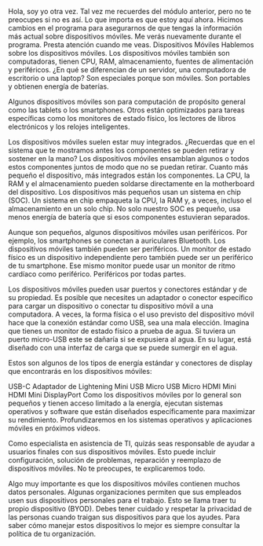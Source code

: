 Hola, soy yo otra vez. Tal vez me recuerdes del módulo anterior, pero no te preocupes si no es así. Lo que importa es que estoy aquí ahora. Hicimos cambios en el programa para asegurarnos de que tengas la información más actual sobre dispositivos móviles. Me verás nuevamente durante el programa. Presta atención cuando me veas.
Dispositivos Móviles
Hablemos sobre los dispositivos móviles. Los dispositivos móviles también son computadoras, tienen CPU, RAM, almacenamiento, fuentes de alimentación y periféricos. ¿En qué se diferencian de un servidor, una computadora de escritorio o una laptop? Son especiales porque son móviles. Son portables y obtienen energía de baterías.

Algunos dispositivos móviles son para computación de propósito general como las tablets o los smartphones. Otros están optimizados para tareas específicas como los monitores de estado físico, los lectores de libros electrónicos y los relojes inteligentes.

Los dispositivos móviles suelen estar muy integrados. ¿Recuerdas que en el sistema que te mostramos antes los componentes se pueden retirar y sostener en la mano? Los dispositivos móviles ensamblan algunos o todos estos componentes juntos de modo que no se puedan retirar. Cuanto más pequeño el dispositivo, más integrados están los componentes. La CPU, la RAM y el almacenamiento pueden soldarse directamente en la motherboard del dispositivo. Los dispositivos más pequeños usan un sistema en chip (SOC). Un sistema en chip empaqueta la CPU, la RAM y, a veces, incluso el almacenamiento en un solo chip. No solo nuestro SOC es pequeño, usa menos energía de batería que si esos componentes estuvieran separados.

Aunque son pequeños, algunos dispositivos móviles usan periféricos. Por ejemplo, los smartphones se conectan a auriculares Bluetooth. Los dispositivos móviles también pueden ser periféricos. Un monitor de estado físico es un dispositivo independiente pero también puede ser un periférico de tu smartphone. Ese mismo monitor puede usar un monitor de ritmo cardíaco como periférico. Periféricos por todas partes.

Los dispositivos móviles pueden usar puertos y conectores estándar y de su propiedad. Es posible que necesites un adaptador o conector específico para cargar un dispositivo o conectar tu dispositivo móvil a una computadora. A veces, la forma física o el uso previsto del dispositivo móvil hace que la conexión estándar como USB, sea una mala elección. Imagina que tienes un monitor de estado físico a prueba de agua. Si tuviera un puerto micro-USB este se dañaría si se expusiera al agua. En su lugar, está diseñado con una interfaz de carga que se puede sumergir en el agua.

Estos son algunos de los tipos de energía estándar y conectores de display que encontrarás en los dispositivos móviles:

USB-C
Adaptador de Lightening
Mini USB
Micro USB
Micro HDMI
Mini HDMI
Mini DisplayPort
Como los dispositivos móviles por lo general son pequeños y tienen acceso limitado a la energía, ejecutan sistemas operativos y software que están diseñados específicamente para maximizar su rendimiento. Profundizaremos en los sistemas operativos y aplicaciones móviles en próximos videos.

Como especialista en asistencia de TI, quizás seas responsable de ayudar a usuarios finales con sus dispositivos móviles. Esto puede incluir configuración, solución de problemas, reparación y reemplazo de dispositivos móviles. No te preocupes, te explicaremos todo.

Algo muy importante es que los dispositivos móviles contienen muchos datos personales. Algunas organizaciones permiten que sus empleados usen sus dispositivos personales para el trabajo. Esto se llama traer tu propio dispositivo (BYOD). Debes tener cuidado y respetar la privacidad de las personas cuando traigan sus dispositivos para que los ayudes. Para saber cómo manejar estos dispositivos lo mejor es siempre consultar la política de tu organización.
